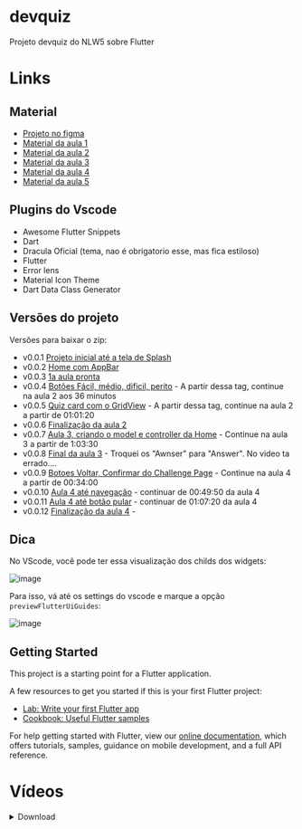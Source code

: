# devquiz

Projeto devquiz do NLW5 sobre Flutter

# Links

## Material

- [Projeto no figma](https://www.figma.com/file/oee9kcqSdTnFoA6Q89qxGg/DevQuiz-(Copy)?node-id=0%3A1)
- [Material da aula 1](https://www.notion.so/Material-para-a-aula-01-92b506e9339f4f8b9b50612c7a414289)
- [Material da aula 2](https://www.notion.so/Roteiro-da-aula-331347b956d14167a92aeef7f85d3a23)
- [Material da aula 3](https://www.notion.so/Roteiro-da-aula-4ff471e6c6274d82aaaf293734b5761f)
- [Material da aula 4](https://www.notion.so/Roteiro-da-aula-5fbd5a7a2617430097c470ccc499ecce)
- [Material da aula 5](https://www.notion.so/Roteiro-da-aula-a43961e5cdfd47128c97dfc57d217c9f)

## Plugins do Vscode

- Awesome Flutter Snippets
- Dart
- Dracula Oficial (tema, nao é obrigatorio esse, mas fica estiloso)
- Flutter
- Error lens
- Material Icon Theme
- Dart Data Class Generator

## Versões do projeto

Versões para baixar o zip:

- v0.0.1 [Projeto inicial até a tela de Splash](https://github.com/danielschmitz/devquiz/releases/tag/v0.0.1)
- v0.0.2 [Home com AppBar](https://github.com/danielschmitz/devquiz/releases/tag/v0.0.2)
- v0.0.3 [1a aula pronta](https://github.com/danielschmitz/devquiz/releases/tag/v0.0.3)
- v0.0.4 [Botões Fácil, médio, dificil, perito](https://github.com/danielschmitz/devquiz/releases/tag/v0.0.4) - A partir dessa tag, continue na aula 2 aos 36 minutos
- v0.0.5 [Quiz card com o GridView](https://github.com/danielschmitz/devquiz/releases/tag/v0.0.5) - A partir dessa tag, continue na aula 2 a partir de 01:01:20
- v0.0.6 [Finalização da aula 2](https://github.com/danielschmitz/devquiz/releases/tag/v0.0.6)
- v0.0.7 [Aula 3, criando o model e controller da Home](https://github.com/danielschmitz/devquiz/releases/tag/v0.0.7) - Continue na aula 3 a partir de 1:03:30
- v0.0.8 [Final da aula 3](https://github.com/danielschmitz/devquiz/releases/tag/v0.0.8) - Troquei os "Awnser" para "Answer". No video ta errado....
- v0.0.9 [Botoes Voltar, Confirmar do Challenge Page](https://github.com/danielschmitz/devquiz/releases/tag/v0.0.9) - Continue na aula 4 a partir de 00:34:00
- v0.0.10 [Aula 4 até navegação](https://github.com/danielschmitz/devquiz/releases/tag/v0.0.10) - continuar de 00:49:50 da aula 4
- v0.0.11 [Aula 4 até botão pular](https://github.com/danielschmitz/devquiz/releases/tag/v0.0.11) - continuar de 01:07:20 da aula 4
- v0.0.12 [Finalização da aula 4](https://github.com/danielschmitz/devquiz/releases/tag/v0.0.12) - 

## Dica

No VScode, você pode ter essa visualização dos childs dos widgets:

![image](https://user-images.githubusercontent.com/1509692/115576113-91846100-a299-11eb-85bc-a40283555dc9.png)

Para isso, vá até os settings do vscode e marque a opção `previewFlutterUiGuides`:

![image](https://user-images.githubusercontent.com/1509692/115384248-35dca980-a1ad-11eb-9384-d2cc1d445ff1.png)


## Getting Started

This project is a starting point for a Flutter application.

A few resources to get you started if this is your first Flutter project:

- [Lab: Write your first Flutter app](https://flutter.dev/docs/get-started/codelab)
- [Cookbook: Useful Flutter samples](https://flutter.dev/docs/cookbook)

For help getting started with Flutter, view our
[online documentation](https://flutter.dev/docs), which offers tutorials,
samples, guidance on mobile development, and a full API reference.

# Vídeos

<details><summary>Download</summary>

- Aula Bônus (para iniciantes no flutter): [onedrive](https://1drv.ms/u/s!Apb0CbMZvL3sgfgvYeYmqcaCx_ObiQ?e=vWgcvf)

- Aula 1: [onedrive](https://1drv.ms/u/s!Apb0CbMZvL3sgfgsOMcU1n4S3U7V5g?e=8kKGHL)

- Aula 2: [onedrive](https://1drv.ms/u/s!Apb0CbMZvL3sgfgtRSfCqSMjfvfE6A?e=WSZfZJ) 

- Aula 3: [ondedrive](https://1drv.ms/u/s!Apb0CbMZvL3sgfguYyHp7Dj0lgiSKg?e=00Ah2Q) 

- Aula 4: [onedrive](https://1drv.ms/u/s!Apb0CbMZvL3sgfgwT-qzRHIVyNeKcw?e=Vvbsmy)

- Aula 5: [onedrive](https://1drv.ms/v/s!Apb0CbMZvL3sgfgxtiSdBOQkLEEzzA?e=zULeaf)

## No youtube:

- Aula Bonus - https://youtu.be/_OeByq1RXu0
- Aula 1 - https://youtu.be/GSYaYunF0ws
- Aula 2 - https://youtu.be/3ImqUVDUBdE
- Aula 3 - https://youtu.be/pbZ5TrDSnt8
- Aula 4 - https://youtu.be/Sqoje4UNP3M

</details>
